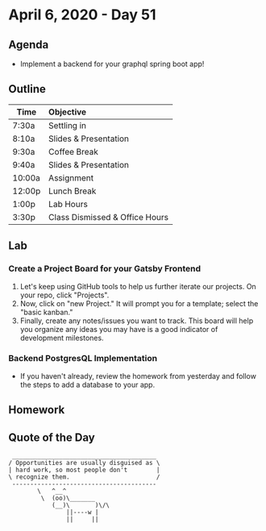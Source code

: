 # April 6, 2020 - Day 51


## Agenda

- Implement a backend for your graphql spring boot app! 

## Outline

| Time   | Objective                        |
| -------|:---------------------------------|
| 7:30a  | Settling in                      |
| 8:10a  | Slides & Presentation            |
| 9:30a  | Coffee Break                     |
| 9:40a  | Slides & Presentation            |
| 10:00a | Assignment                       |
| 12:00p | Lunch Break                      |
| 1:00p  | Lab Hours                        |
| 3:30p  | Class Dismissed & Office Hours   |

## Lab

### Create a Project Board for your Gatsby Frontend

1. Let's keep using GitHub tools to help us further iterate our projects. On your repo, click "Projects". 
2. Now, click on "new Project." It will prompt you for a template; select the "basic kanban." 
3. Finally, create any notes/issues you want to track. This board will help you organize any ideas you may have is a good indicator of development milestones. 

### Backend PostgresQL Implementation

- If you haven't already, review the homework from yesterday and follow the steps to add a database to your app. 

## Homework 


## Quote of the Day 
```
 ________________________________________
/ Opportunities are usually disguised as \
| hard work, so most people don't        |
\ recognize them.                        /
 ----------------------------------------
        \   ^__^
         \  (oo)\_______
            (__)\       )\/\
                ||----w |
                ||     ||


```